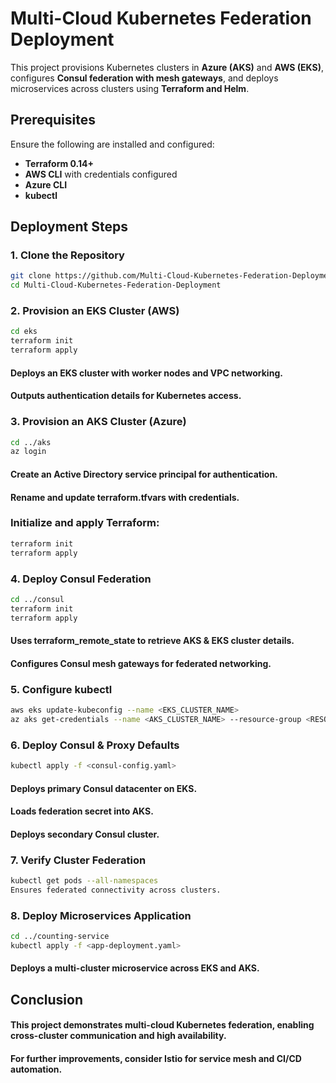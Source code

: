 # Multi-Cloud Kubernetes Federation Deployment

This project provisions Kubernetes clusters in **Azure (AKS)** and **AWS (EKS)**, configures **Consul federation with mesh gateways**, and deploys microservices across clusters using **Terraform and Helm**.

## Prerequisites
Ensure the following are installed and configured:  
- **Terraform 0.14+**  
- **AWS CLI** with credentials configured  
- **Azure CLI**  
- **kubectl**  

## Deployment Steps

### 1. Clone the Repository
```bash
git clone https://github.com/Multi-Cloud-Kubernetes-Federation-Deployment.git
cd Multi-Cloud-Kubernetes-Federation-Deployment
```


### 2. Provision an EKS Cluster (AWS)
```bash
cd eks
terraform init
terraform apply
```
#### Deploys an EKS cluster with worker nodes and VPC networking.
#### Outputs authentication details for Kubernetes access.

### 3. Provision an AKS Cluster (Azure)
```bash
cd ../aks
az login
```
#### Create an Active Directory service principal for authentication.
#### Rename and update terraform.tfvars with credentials.

### Initialize and apply Terraform:
```bash
terraform init
terraform apply
```

### 4. Deploy Consul Federation
```bash
cd ../consul
terraform init
terraform apply
```

#### Uses terraform_remote_state to retrieve AKS & EKS cluster details.
#### Configures Consul mesh gateways for federated networking.

### 5. Configure kubectl
```bash
aws eks update-kubeconfig --name <EKS_CLUSTER_NAME>
az aks get-credentials --name <AKS_CLUSTER_NAME> --resource-group <RESOURCE_GROUP>
```

### 6. Deploy Consul & Proxy Defaults
```bash
kubectl apply -f <consul-config.yaml>
```
#### Deploys primary Consul datacenter on EKS.
#### Loads federation secret into AKS.
#### Deploys secondary Consul cluster.

### 7. Verify Cluster Federation
```bash
kubectl get pods --all-namespaces
Ensures federated connectivity across clusters.
```
### 8. Deploy Microservices Application
```bash
cd ../counting-service
kubectl apply -f <app-deployment.yaml>
```
#### Deploys a multi-cluster microservice across EKS and AKS.

## Conclusion
#### This project demonstrates multi-cloud Kubernetes federation, enabling cross-cluster communication and high availability.

#### For further improvements, consider Istio for service mesh and CI/CD automation.

